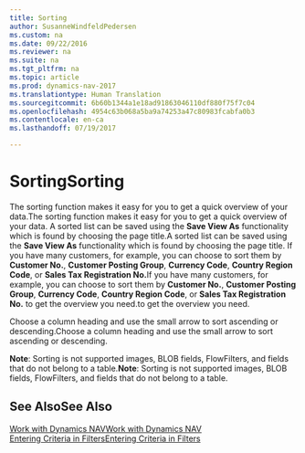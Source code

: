 ```yaml
---
title: Sorting
author: SusanneWindfeldPedersen
ms.custom: na
ms.date: 09/22/2016
ms.reviewer: na
ms.suite: na
ms.tgt_pltfrm: na
ms.topic: article
ms.prod: dynamics-nav-2017
ms.translationtype: Human Translation
ms.sourcegitcommit: 6b60b1344a1e18ad91863046110df880f75f7c04
ms.openlocfilehash: 4954c63b068a5ba9a74253a47c80983fcabfa0b3
ms.contentlocale: en-ca
ms.lasthandoff: 07/19/2017

---
```

    
# <a name="sorting"></a><span data-ttu-id="1af79-102">Sorting</span><span class="sxs-lookup"><span data-stu-id="1af79-102">Sorting</span></span>
<span data-ttu-id="1af79-103">The sorting function makes it easy for you to get a quick overview of your data.</span><span class="sxs-lookup"><span data-stu-id="1af79-103">The sorting function makes it easy for you to get a quick overview of your data.</span></span> <span data-ttu-id="1af79-104">A sorted list can be saved using the **Save View As** functionality which is found by choosing the page title.</span><span class="sxs-lookup"><span data-stu-id="1af79-104">A sorted list can be saved using the **Save View As** functionality which is found by choosing the page title.</span></span> <span data-ttu-id="1af79-105">If you have many customers, for example, you can choose to sort them by **Customer No.**, **Customer Posting Group**, **Currency Code**, **Country Region Code**, or **Sales Tax Registration No.**</span><span class="sxs-lookup"><span data-stu-id="1af79-105">If you have many customers, for example, you can choose to sort them by **Customer No.**, **Customer Posting Group**, **Currency Code**, **Country Region Code**, or **Sales Tax Registration No.**</span></span> <span data-ttu-id="1af79-106">to get the overview you need.</span><span class="sxs-lookup"><span data-stu-id="1af79-106">to get the overview you need.</span></span>

<span data-ttu-id="1af79-107">Choose a column heading and use the small arrow to sort ascending or descending.</span><span class="sxs-lookup"><span data-stu-id="1af79-107">Choose a column heading and use the small arrow to sort ascending or descending.</span></span>  

<span data-ttu-id="1af79-108">**Note**: Sorting is not supported images, BLOB fields, FlowFilters, and fields that do not belong to a table.</span><span class="sxs-lookup"><span data-stu-id="1af79-108">**Note**: Sorting is not supported images, BLOB fields, FlowFilters, and fields that do not belong to a table.</span></span>

## <a name="see-also"></a><span data-ttu-id="1af79-109">See Also</span><span class="sxs-lookup"><span data-stu-id="1af79-109">See Also</span></span>
[<span data-ttu-id="1af79-110">Work with Dynamics NAV</span><span class="sxs-lookup"><span data-stu-id="1af79-110">Work with Dynamics NAV</span></span>](ui-work-product.md)  
[<span data-ttu-id="1af79-111">Entering Criteria in Filters</span><span class="sxs-lookup"><span data-stu-id="1af79-111">Entering Criteria in Filters</span></span>](ui-enter-criteria-filters.md)


